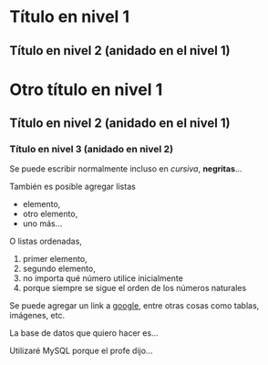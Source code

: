 # Título en nivel 1
## Título en nivel 2 (anidado en el nivel 1)

# Otro título en nivel 1
## Título en nivel 2 (anidado en el nivel 1)
### Título en nivel 3 (anidado en nivel 2)

Se puede escribir normalmente incluso en _cursiva_, **negritas**...

También es posible agregar listas
- elemento,
- otro elemento,
- uno más...

O listas ordenadas,
1. primer elemento, 
1. segundo elemento,
5. no importa qué número utilice inicialmente
8. porque siempre se sigue el orden de los números naturales

Se puede agregar un link a [google](https://google.com), entre otras cosas como tablas, imágenes, etc.

La base de datos que quiero hacer es...

Utilizaré MySQL porque el profe dijo...